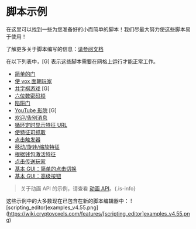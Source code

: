# 脚本示例

在这里可以找到一些为您准备好的小而简单的脚本！我们尽最大努力使这些脚本易于使用！

了解更多关于脚本编写的信息：[请参阅文档](https://wiki.cryptovoxels.com/Scripting/Scripting)

在以下列表中，[G] 表示这些脚本需要在网格上运行才能正常工作。

* [简单的门](https://wiki.cryptovoxels.com/Scripting/Examples/Simple-Door)
* [使 vox 面朝玩家](https://wiki.cryptovoxels.com/Scripting/Examples/Turn)
* [井字棋游戏](https://wiki.cryptovoxels.com/Scripting/Examples/TicTacToe) [G]
* [六位数密码锁](https://wiki.cryptovoxels.com/Scripting/Examples/keypad_six_digits)
* [陷阱门](https://wiki.cryptovoxels.com/Scripting/Examples/trap_door) 
* [YouTube 影院](https://wiki.cryptovoxels.com/Scripting/Examples/Youtube_theater) [G]
* [欢迎/告别消息](https://wiki.cryptovoxels.com/Scripting/Examples/welcome_message)
* [循环定时显示特征 URL](https://wiki.cryptovoxels.com/Scripting/Examples/loop-images-timer)
* [使特征可抓取](https://wiki.cryptovoxels.com/Scripting/Examples/pick-up-objects)
* [点击触发器](https://wiki.cryptovoxels.com/Scripting/Examples/Click-trigger)
* [移动/旋转/缩放特征](https://wiki.cryptovoxels.com/Scripting/Examples/Move-rotate-scale-Feature)
* [根据钱包激活特征](https://wiki.cryptovoxels.com/Scripting/Examples/Activate-depending-on-wallets)
* [点击传送玩家](https://wiki.cryptovoxels.com/Scripting/Examples/teleport-player)
* [基本 GUI：简单的点击切换](https://wiki.cryptovoxels.com/Scripting/Examples/basic-gui-simple-example)
* [基本 GUI：高级按钮](https://wiki.cryptovoxels.com/Scripting/Examples/basic-gui-advanced-example)

> 关于动画 API 的示例，请查看 [动画 API](https://wiki.cryptovoxels.com/Scripting/Animation-API)。{.is-info}

这些示例中的大多数现在已包含在新的脚本编辑器中：
![scripting_editor]examples_v4.55.png](https://wiki.cryptovoxels.com/features/[scripting_editor]examples_v4.55.png)